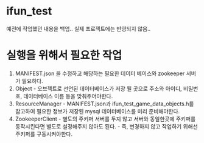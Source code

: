 # ifun_test
예전에 작업했던 내용을 백업.. 실제 프로젝트에는 반영되지 않음..

# 실행을 위해서 필요한 작업
1. MANIFEST.json 을 수정하고 해당하는 필요한 데이터 베이스와 zookeeper 서버가 필요하다.
  1. Object
    - 오브젝트로 선언된 데이터베이스가 저장 될 곳으로 주소와 아이디, 비밀번호, 데이터베이스 이름 등을 맞춰주어야한다.
  1. ResourceManager
    - MANIFEST.json과 ifun_test_game_data_objects.h를 참고하여 필요한 정보가 저장된 mysql 데이터베이스를 미리 준비해야한다.
  1. ZookeeperClient
    - 별도의 주키퍼 서버를 두지 않고 서버와 동일한곳에 주키퍼를 동작시킨다면 별도로 설정해주지 않아도 된다.
    - 즉, 변경하지 않고 작업하기 위해선 주키퍼를 구동시켜야한다.
    
